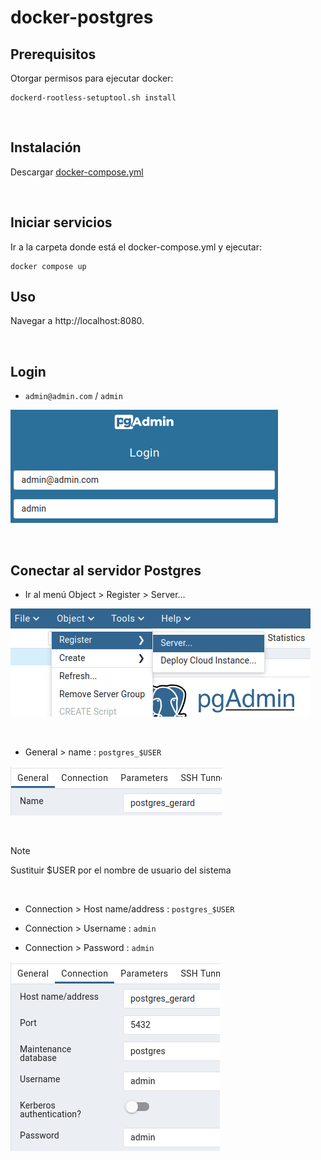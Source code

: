 # docker-postgres

## Prerequisitos
Otorgar permisos para ejecutar docker:

```
dockerd-rootless-setuptool.sh install
```
<br>

## Instalación

Descargar [docker-compose.yml](https://github.com/benigaslo/docker-postgres/raw/main/docker-compose.yml)

<br>

## Iniciar servicios
Ir a la carpeta donde está el docker-compose.yml y ejecutar:

```
docker compose up
```

## Uso

Navegar a http://localhost:8080.

<br>

## Login  

* `admin@admin.com` / `admin`

![](login.png)

<br>

## Conectar al servidor Postgres

* Ir al menú Object > Register > Server...

![](register1.png)

<br>

* General > name : `postgres_$USER`

![](register2.png)

<br> 

> [!NOTE]
> Sustituir $USER por el nombre de usuario del sistema

<br>

* Connection > Host name/address : `postgres_$USER`

* Connection > Username : `admin`

* Connection > Password : `admin`

![](register3.png)
